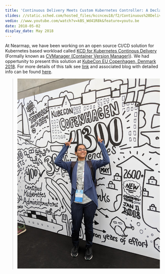 ```yaml
---
title: 'Continuous Delivery Meets Custom Kubernetes Controller: A Declarative Configuration Approach to CI/CD'
slides: //static.sched.com/hosted_files/kccnceu18/f2/Continuous%20Delivery%20Meets%20Custom%20Kubernetes%20Controller-%20A%20Declarative%20Configuration%20Approach%20to%20CICD.pdf
vedio: //www.youtube.com/watch?v=kBS_Wd41R8k&feature=youtu.be
date: 2018-05-02
display_date: May 2018
---
```


At Nearmap, we have been working on an open source CI/CD solution for Kubernetes based workload called [KCD for Kubernetes Continous Delivery][kcd] (Formally known as [CVManager (Container Version Manager)][cvmanager]). We had oppertunity to present this solution at [KubeCon EU Copenhagen, Denmark 2018][kubecon_eu_2018]. For more details of this talk see [link][kubecon_eu_kcd] and associated blog with detailed info can be found [here][nearmap_blog_kcd].


<!-- {: .oversized} -->
> ![](/images/kube_con_eu_2018.jpg)

[#suneetamall]: //twitter.com/search?q=suneetamall
[kcd]: //github.com/nearmap/kcd
[cvmanager]: //github.com/nearmap/cvmanager
[kubecon_eu_2018]: //events.linuxfoundation.org/events/kubecon-cloudnativecon-europe-2018/
[kubecon_eu_kcd]: //kccnceu18.sched.com/event/DquY/continuous-delivery-meets-custom-kubernetes-controller-a-declarative-configuration-approach-to-cicd-suneeta-mall-simon-cochrane-nearmap-intermediate-skill-level-slides-attached
[nearmap_blog_kcd]: //nearmap.io/2018/04/cvmanager-intro/
